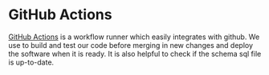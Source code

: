 # GitHub Actions

[GitHub Actions](https://docs.github.com/en/actions) is a workflow runner which easily integrates with github. We use to build and test our code before merging in new changes and deploy the software when it is ready. It is also helpful to check if the schema sql file is up-to-date.